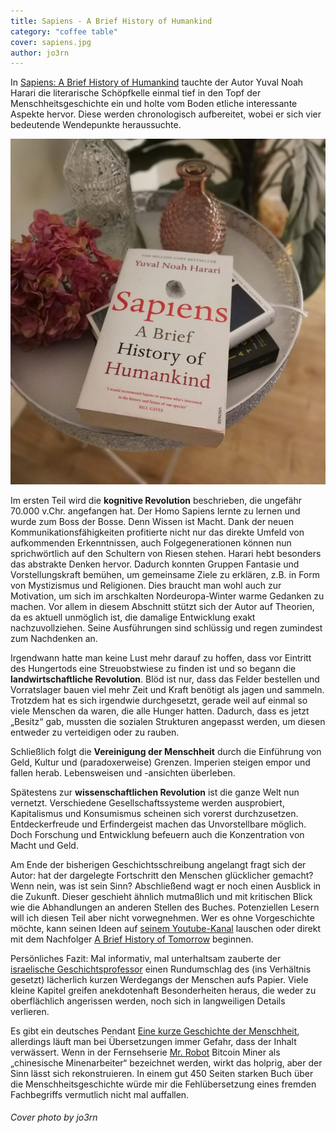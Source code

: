 ```yaml
---
title: Sapiens - A Brief History of Humankind
category: "coffee table"
cover: sapiens.jpg
author: jo3rn
---
```


In [Sapiens: A Brief History of Humankind](https://www.amazon.de/Sapiens-Humankind-Yuval-Noah-Harari/dp/1846558239/ref=as_li_ss_tl?ie=UTF8&linkCode=ll1&tag=jo3rn-21&linkId=bbb29d5b12f9581c09f69c03f93ddb9e&language=de_DE) tauchte der Autor Yuval Noah Harari die literarische Schöpfkelle einmal tief in den Topf der Menschheitsgeschichte ein und holte vom Boden etliche interessante Aspekte hervor. Diese werden chronologisch aufbereitet, wobei er sich vier bedeutende Wendepunkte heraussuchte.

![Das Buch "Sapiens - A Brief History of Humankind" auf einem Beistelltisch](./sapiens.jpg)

Im ersten Teil wird die **kognitive Revolution** beschrieben, die ungefähr 70.000 v.Chr. angefangen hat. Der Homo Sapiens lernte zu lernen und wurde zum Boss der Bosse. Denn Wissen ist Macht. Dank der neuen Kommunikationsfähigkeiten profitierte nicht nur das direkte Umfeld von aufkommenden Erkenntnissen, auch Folgegenerationen können nun sprichwörtlich auf den Schultern von Riesen stehen. Harari hebt besonders das abstrakte Denken hervor. Dadurch konnten Gruppen Fantasie und Vorstellungskraft bemühen, um gemeinsame Ziele zu erklären, z.B. in Form von Mystizismus und Religionen. Dies braucht man wohl auch zur Motivation, um sich im arschkalten Nordeuropa-Winter warme Gedanken zu machen. Vor allem in diesem Abschnitt stützt sich der Autor auf Theorien, da es aktuell unmöglich ist, die damalige Entwicklung exakt nachzuvollziehen. Seine Ausführungen sind schlüssig und regen zumindest zum Nachdenken an.

Irgendwann hatte man keine Lust mehr darauf zu hoffen, dass vor Eintritt des Hungertods eine Streuobstwiese zu finden ist und so begann die **landwirtschaftliche Revolution**. Blöd ist nur, dass das Felder bestellen und Vorratslager bauen viel mehr Zeit und Kraft benötigt als jagen und sammeln. Trotzdem hat es sich irgendwie durchgesetzt, gerade weil auf einmal so viele Menschen da waren, die alle Hunger hatten. Dadurch, dass es jetzt „Besitz“ gab, mussten die sozialen Strukturen angepasst werden, um diesen entweder zu verteidigen oder zu rauben.

Schließlich folgt die **Vereinigung der Menschheit** durch die Einführung von Geld, Kultur und (paradoxerweise) Grenzen. Imperien steigen empor und fallen herab. Lebensweisen und -ansichten überleben.

Spätestens zur **wissenschaftlichen Revolution** ist die ganze Welt nun vernetzt. Verschiedene Gesellschaftssysteme werden ausprobiert, Kapitalismus und Konsumismus scheinen sich vorerst durchzusetzen. Entdeckerfreude und Erfindergeist machen das Unvorstellbare möglich. Doch Forschung und Entwicklung befeuern auch die Konzentration von Macht und Geld.

Am Ende der bisherigen Geschichtsschreibung angelangt fragt sich der Autor: hat der dargelegte Fortschritt den Menschen glücklicher gemacht? Wenn nein, was ist sein Sinn? Abschließend wagt er noch einen Ausblick in die Zukunft. Dieser geschieht ähnlich mutmaßlich und mit kritischen Blick wie die Abhandlungen an anderen Stellen des Buches. Potenziellen Lesern will ich diesen Teil aber nicht vorwegnehmen. Wer es ohne Vorgeschichte möchte, kann seinen Ideen auf [seinem Youtube-Kanal](https://www.youtube.com/user/YuvalNoahHarari/) lauschen oder direkt mit dem Nachfolger [A Brief History of Tomorrow](https://www.amazon.de/dp/1784703931/ref=as_li_ss_tl?_encoding=UTF8&psc=1&linkCode=ll1&tag=jo3rn-21&linkId=2d0683a15e1bd9d7e670b48ba60031b8&language=de_DE) beginnen.

Persönliches Fazit: Mal informativ, mal unterhaltsam zauberte der [israelische Geschichtsprofessor](https://en.history.huji.ac.il/people/yuval-noah-harari) einen Rundumschlag des (ins Verhältnis gesetzt) lächerlich kurzen Werdegangs der Menschen aufs Papier. Viele kleine Kapitel greifen anekdotenhaft Besonderheiten heraus, die weder zu oberflächlich angerissen werden, noch sich in langweiligen Details verlieren.

Es gibt ein deutsches Pendant [Eine kurze Geschichte der Menschheit](https://www.amazon.de/kurze-Geschichte-Menschheit-Yuval-Harari/dp/3570552691/ref=as_li_ss_tl?_encoding=UTF8&pd_rd_i=3570552691&pd_rd_r=7c49a2d8-c3ce-11e8-8429-cd4bec042933&pd_rd_w=1fJ65&pd_rd_wg=tpJVq&pf_rd_i=desktop-dp-sims&pf_rd_m=A3JWKAKR8XB7XF&pf_rd_p=e3d2b971-8ce7-438b-ac68-8836384e190a&pf_rd_r=2ZFC6006P807VZ4ATCZC&pf_rd_s=desktop-dp-sims&pf_rd_t=40701&psc=1&refRID=2ZFC6006P807VZ4ATCZC&linkCode=ll1&tag=jo3rn-21&linkId=59587a33e69b17b8177e1e746003e8ed&language=de_DE), allerdings läuft man bei Übersetzungen immer Gefahr, dass der Inhalt verwässert. Wenn in der Fernsehserie [Mr. Robot](https://www.imdb.com/title/tt4158110/) Bitcoin Miner als „chinesische Minenarbeiter“ bezeichnet werden, wirkt das holprig, aber der Sinn lässt sich rekonstruieren. In einem gut 450 Seiten starken Buch über die Menschheitsgeschichte würde mir die Fehlübersetzung eines fremden Fachbegriffs vermutlich nicht mal auffallen.

###### Cover photo by jo3rn